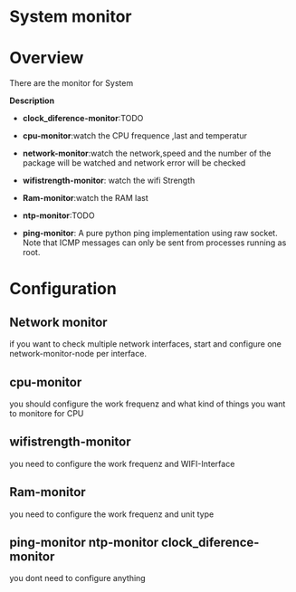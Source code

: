 # System monitor

# Overview
There are the monitor for System

**Description**
* **clock_diference-monitor**:TODO

* **cpu-monitor**:watch the CPU frequence ,last and temperatur

* **network-monitor**:watch the network,speed and the number of the package will be watched and network error will be checked

* **wifistrength-monitor**: watch the wifi Strength 

* **Ram-monitor**:watch the RAM last

* **ntp-monitor**:TODO

* **ping-monitor**:  A pure python ping implementation using raw socket. Note that ICMP messages can only be sent from processes running as root.

# Configuration

## Network monitor
if you want to check multiple network interfaces, start and configure one network-monitor-node per interface.

## cpu-monitor
you should configure the work frequenz and what kind of things you want to monitore for CPU
 
## wifistrength-monitor
you need to configure the work frequenz and WIFI-Interface

## Ram-monitor
you need to configure the work frequenz and unit type
 
## ping-monitor ntp-monitor  clock_diference-monitor 
 you dont need to configure anything

